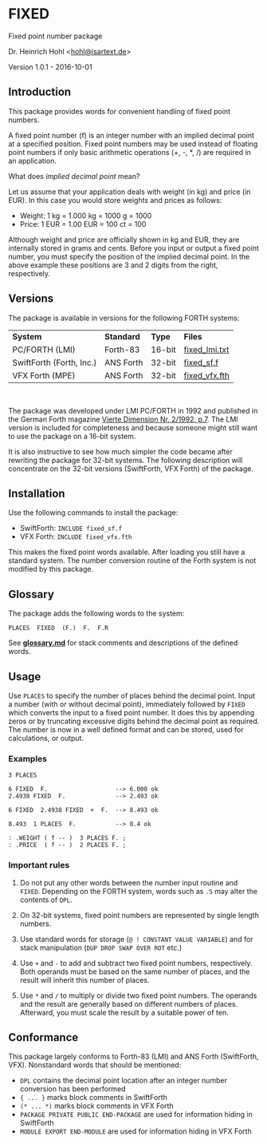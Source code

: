# FIXED

Fixed point number package

Dr. Heinrich Hohl <<hohl@isartext.de>>

Version 1.0.1 - 2016-10-01

## Introduction

This package provides words for convenient handling of fixed point numbers.

A fixed point number (f) is an integer number with an implied decimal point at a specified position. Fixed point numbers may be used instead of floating point numbers if only basic arithmetic operations (+, -, *, /) are required in an application.

What does *implied decimal point* mean?

Let us assume that your application deals with weight (in kg) and price (in EUR). In this case you would store weights and prices as follows:

- Weight: 1 kg = 1.000 kg = 1000 g = 1000
- Price: 1 EUR = 1.00 EUR = 100 ct = 100

Although weight and price are officially shown in kg and EUR, they are internally stored in grams and cents. Before you input or output a fixed point number, you must specify the position of the implied decimal point. In the above example these positions are 3 and 2 digits from the right, respectively.

## Versions

The package is available in versions for the following FORTH systems:

<table  cellpadding="10">
<tr>
  <td><b>System</b></td>
  <td><b>Standard</b></td>
  <td><b>Type</b></td>
  <td><b>Files</b></td>
</tr>
<tr>
  <td>PC/FORTH (LMI)</td>
  <td>Forth-83</td>
  <td>16-bit</td>
  <td><a href="fixed_lmi.txt">fixed_lmi.txt</a></td>
</tr>
<tr>
  <td>SwiftForth (Forth, Inc.)</td>
  <td>ANS Forth</td>
  <td>32-bit</td>
  <td><a href="fixed_sf.f">fixed_sf.f</a></td>
</tr>
<tr>
  <td>VFX Forth (MPE)</td>
  <td>ANS Forth</td>
  <td>32-bit</td>
  <td><a href="fixed_vfx.fth">fixed_vfx.fth</a></td>
</tr>
</table><p>&nbsp;</p>

The package was developed under LMI PC/FORTH in 1992 and published in the German Forth magazine [Vierte Dimension Nr. 2/1992, p.7][1]. The LMI version is included for completeness and because someone might still want to use the package on a 16-bit system.

It is also instructive to see how much simpler the code became after rewriting the package for 32-bit systems. The following description will concentrate on the 32-bit versions (SwiftForth, VFX Forth) of the package.

## Installation

Use the following commands to install the package:

- SwiftForth: `INCLUDE fixed_sf.f`
- VFX Forth: `INCLUDE fixed_vfx.fth`

This makes the fixed point words available. After loading you still have a standard system. The number conversion routine of the Forth system is not modified by this package.

## Glossary

The package adds the following words to the system:

	PLACES  FIXED  (F.)  F.  F.R

See [**glossary.md**](glossary.md) for stack comments and descriptions of the defined words.

## Usage

Use `PLACES` to specify the number of places behind the decimal point. Input a number (with or without decimal point), immediately followed by `FIXED` which converts the input to a fixed point number. It does this by appending zeros or by truncating excessive digits behind the decimal point as required. The number is now in a well defined format and can be stored, used for calculations, or output. 

### Examples

	3 PLACES

	6 FIXED  F.                   --> 6.000 ok
	2.4938 FIXED  F.              --> 2.493 ok

	6 FIXED  2.4938 FIXED  +  F.  --> 8.493 ok

	8.493  1 PLACES  F.           --> 8.4 ok

	: .WEIGHT ( f -- )  3 PLACES F. ;
	: .PRICE  ( f -- )  2 PLACES F. ;

### Important rules

1. Do not put any other words between the number input routine and `FIXED`. Depending on the FORTH system, words such as `.S` may alter the contents of `DPL`.  

2. On 32-bit systems, fixed point numbers are represented by single length numbers.

3. Use standard words for storage (`@ ! CONSTANT VALUE VARIABLE`) and for stack manipulation (`DUP DROP SWAP OVER ROT` etc.)

4. Use `+` and `-` to add and subtract two fixed point numbers, respectively. Both operands must be based on the same number of places, and the result will inherit this number of places.

5. Use `*` and `/` to multiply or divide two fixed point numbers. The operands and the result are generally based on different numbers of places. Afterward, you must scale the result by a suitable power of ten.

## Conformance

This package largely conforms to Forth-83 (LMI) and ANS Forth (SwiftForth, VFX). Nonstandard words that should be mentioned:

- `DPL` contains the decimal point location after an integer number conversion has been performed
- `{ ... }` marks block comments in SwiftForth
- `(* ... *)` marks block comments in VFX Forth
- `PACKAGE PRIVATE PUBLIC END-PACKAGE` are used for information hiding in SwiftForth
- `MODULE EXPORT END-MODULE` are used for information hiding in VFX Forth

[1]: https://www.forth-ev.de/filemgmt/viewcat.php?cid=2
